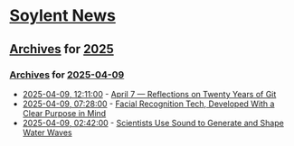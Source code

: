 # [Soylent News](../../../README.md)

## [Archives](../../index.md) for [2025](../index.md)

### [Archives](../../index.md) for [2025-04-09](index.md)

* [2025-04-09, 12:11:00](https://soylentnews.org/article.pl?sid=25/04/08/121246&from=rss) - [April 7 — Reflections on Twenty Years of Git](https://soylentnews.org/article.pl?sid=25/04/08/121246&from=rss)
* [2025-04-09, 07:28:00](https://soylentnews.org/article.pl?sid=25/04/08/1159249&from=rss) - [Facial Recognition Tech, Developed With a Clear Purpose in Mind](https://soylentnews.org/article.pl?sid=25/04/08/1159249&from=rss)
* [2025-04-09, 02:42:00](https://soylentnews.org/article.pl?sid=25/04/07/1513227&from=rss) - [Scientists Use Sound to Generate and Shape Water Waves](https://soylentnews.org/article.pl?sid=25/04/07/1513227&from=rss)
